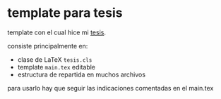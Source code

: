 # template para tesis

template con el cual hice mi [tesis](https://github.com/bedw8/tesis). 

consiste principalmente en:
- clase de LaTeX `tesis.cls`
- template `main.tex` editable
- estructura de repartida en muchos archivos

para usarlo hay que seguir las indicaciones comentadas en el main.tex
